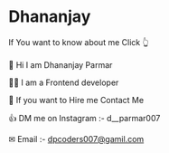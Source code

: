 # Dhananjay
If You want to know about me Click 👆<br><br>
👏 Hi I am Dhananjay Parmar

👨‍💻 I am a Frontend developer

👀 If you want to Hire me Contact Me

👍 DM me on Instagram :- d__parmar007

✉ Email :- dpcoders007@gamil.com
